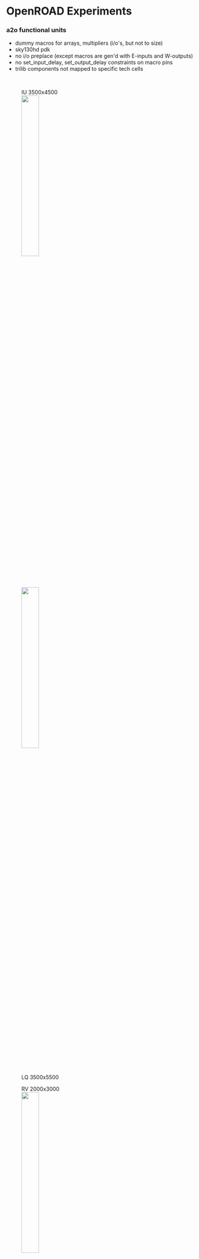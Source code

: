# OpenROAD Experiments

### a2o functional units

  * dummy macros for arrays, multipliers (i/o's, but not to size)
  * sky130hd pdk
  * no i/o preplace (except macros are gen'd with E-inputs and W-outputs)
  * no set_input_delay, set_output_delay constraints on macro pins
  * trilib components not mapped to specific tech cells

<br>
<div>
<figure>
<figcaption>IU 3500x4500</figcaption>
<image src="gdsfactory/sky130hd/a2o_iu/iu_1018.png" width="33%">
</figure>

<figure>
<image src="gdsfactory/sky130hd/a2o_lq/lq_1019.png" width="33%">
<figcaption>LQ 3500x5500</figcaption>
</figure>
</div>

<div>
<figure>
  <figcaption>RV 2000x3000</figcaption>
  <image src="gdsfactory/sky130hd/a2o_rv/rv_1018.png" width="33%">
</figure>
</div>

<div>
<figure>
<figcaption>XU 3000x3000</figcaption>
<image src="gdsfactory/sky130hd/a2o_xu/xu_1017.png" width="33%">
</figure>
<figure>
<image src="gdsfactory/sky130hd/a2o_fu/fu_1018.png" width="33%">
<figcaption>FU 2000x3000</figcaption>
</figure>
</div>
<br>
 
* units should eventually be built with at least one extra level of hierarchy to control layout and timing
* yosys creates a modified instance name for blackboxes instantiated with parameter overrides, so macro.cfg instance name won't match; this
 should be avoided anyway - the blackbox should be the lowest level common denominator (a specific array instance) rather than a parent macro
 
